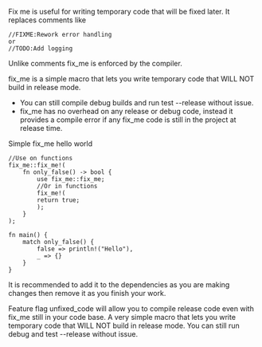 Fix me is useful for writing temporary code that will be fixed later.
It replaces comments like 
```text
//FIXME:Rework error handling 
or
//TODO:Add logging
```

Unlike comments fix_me is enforced by the compiler.

fix_me is a simple macro that lets you write temporary code that WILL NOT build in release mode.
- You can still compile debug builds and run test --release without issue. 
- fix_me has no overhead on any release or debug code, instead it provides a compile error if any fix_me code is still in the project at release time.

Simple fix_me hello world

```
//Use on functions
fix_me::fix_me!(
	fn only_false() -> bool {
		use fix_me::fix_me;
		//Or in functions
		fix_me!(
		return true;
		);
	}
);

fn main() {
	match only_false() {
		false => println!("Hello"),
		_ => {}
	}       
}
```


It is recommended to add it to the dependencies as you are making changes then remove it as you finish your work.

Feature flag unfixed_code will allow you to compile release code even with fix_me still in your code base. A very simple macro that lets you write temporary code that WILL NOT build in release mode. You can still run debug and test --release without issue. 